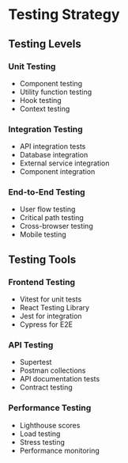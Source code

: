 # Testing Strategy

## Testing Levels

### Unit Testing
- Component testing
- Utility function testing
- Hook testing
- Context testing

### Integration Testing
- API integration tests
- Database integration
- External service integration
- Component integration

### End-to-End Testing
- User flow testing
- Critical path testing
- Cross-browser testing
- Mobile testing

## Testing Tools

### Frontend Testing
- Vitest for unit tests
- React Testing Library
- Jest for integration
- Cypress for E2E

### API Testing
- Supertest
- Postman collections
- API documentation tests
- Contract testing

### Performance Testing
- Lighthouse scores
- Load testing
- Stress testing
- Performance monitoring
